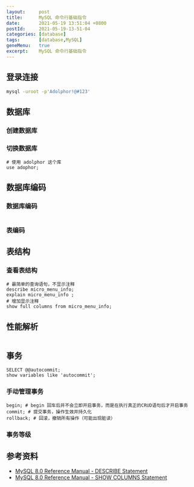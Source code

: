 ```yaml
---
layout:     post
title:      MySQL 命令行基础指令
date:       2021-05-19 13:51:04 +0800
postId:     2021-05-19-13-51-04
categories: [database]
tags:       [database,MySQL]
geneMenu:   true
excerpt:    MySQL 命令行基础指令
---
```


## 登录连接

```bash
mysql -uroot -p'Adolphor!@#123'
```

## 数据库

### 创建数据库

### 切换数据库
```mysql
# 使用 adolphor 这个库
use adophor;
```

## 数据库编码

### 数据库编码
```

```

### 表编码

## 表结构

### 查看表结构

```mysql
# 最简单的查询语句，不显示注释
describe micro_menu_info;
explain micro_menu_info ;
# 增加显示注释
show full columns from micro_menu_info;
```

## 性能解析
```mysql

```

## 事务

```mysql
SELECT @@autocommit;
show variables like 'autocommit';
```

### 手动管理事务
```mysql
begin; # begin 回车后并不会立即开启事务，而是在执行真正的CRUD语句后才开启事务
commit; # 提交事务，操作生效并持久化
rollback; # 回滚，撤销所有操作（可能出现脏读）
```

### 事务等级

## 参考资料

* [MySQL 8.0 Reference Manual - DESCRIBE Statement](https://dev.mysql.com/doc/refman/8.0/en/describe.html)
* [MySQL 8.0 Reference Manual - SHOW COLUMNS Statement](https://dev.mysql.com/doc/refman/8.0/en/show-columns.html)
